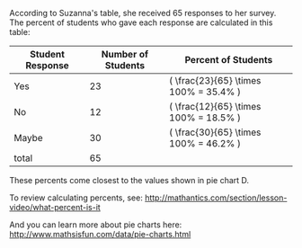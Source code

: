 According to Suzanna's table, she received 65 responses to her survey. The percent of students who gave each response are calculated in this table:

Student Response | Number of Students | Percent of Students
-----------------|--------------------|-----------------------------------------
 Yes             | 23                 | \( \frac{23}{65} \times 100\% = 35.4\% \)
 No              | 12                 | \( \frac{12}{65} \times 100\% = 18.5\% \)
 Maybe           | 30                 | \( \frac{30}{65} \times 100\% = 46.2\% \)
 total           | 65                 |  

These percents come closest to the values shown in pie chart D.

To review calculating percents, see:
<http://mathantics.com/section/lesson-video/what-percent-is-it>

And you can learn more about pie charts here:
<http://www.mathsisfun.com/data/pie-charts.html>
